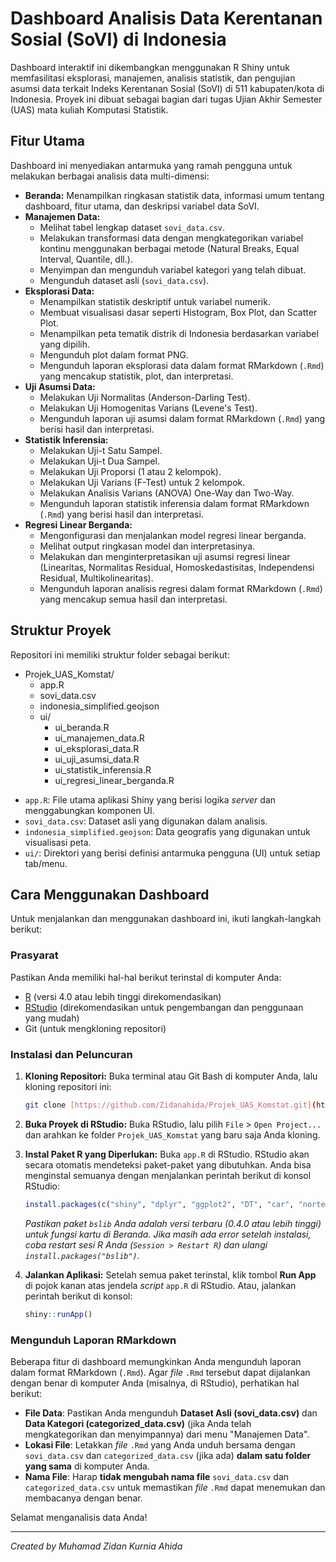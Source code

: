 # Dashboard Analisis Data Kerentanan Sosial (SoVI) di Indonesia

Dashboard interaktif ini dikembangkan menggunakan R Shiny untuk memfasilitasi eksplorasi, manajemen, analisis statistik, dan pengujian asumsi data terkait Indeks Kerentanan Sosial (SoVI) di 511 kabupaten/kota di Indonesia. Proyek ini dibuat sebagai bagian dari tugas Ujian Akhir Semester (UAS) mata kuliah Komputasi Statistik.

## Fitur Utama

Dashboard ini menyediakan antarmuka yang ramah pengguna untuk melakukan berbagai analisis data multi-dimensi:

* **Beranda:** Menampilkan ringkasan statistik data, informasi umum tentang dashboard, fitur utama, dan deskripsi variabel data SoVI.
* **Manajemen Data:**
    * Melihat tabel lengkap dataset `sovi_data.csv`.
    * Melakukan transformasi data dengan mengkategorikan variabel kontinu menggunakan berbagai metode (Natural Breaks, Equal Interval, Quantile, dll.).
    * Menyimpan dan mengunduh variabel kategori yang telah dibuat.
    * Mengunduh dataset asli (`sovi_data.csv`).
* **Eksplorasi Data:**
    * Menampilkan statistik deskriptif untuk variabel numerik.
    * Membuat visualisasi dasar seperti Histogram, Box Plot, dan Scatter Plot.
    * Menampilkan peta tematik distrik di Indonesia berdasarkan variabel yang dipilih.
    * Mengunduh plot dalam format PNG.
    * Mengunduh laporan eksplorasi data dalam format RMarkdown (`.Rmd`) yang mencakup statistik, plot, dan interpretasi.
* **Uji Asumsi Data:**
    * Melakukan Uji Normalitas (Anderson-Darling Test).
    * Melakukan Uji Homogenitas Varians (Levene's Test).
    * Mengunduh laporan uji asumsi dalam format RMarkdown (`.Rmd`) yang berisi hasil dan interpretasi.
* **Statistik Inferensia:**
    * Melakukan Uji-t Satu Sampel.
    * Melakukan Uji-t Dua Sampel.
    * Melakukan Uji Proporsi (1 atau 2 kelompok).
    * Melakukan Uji Varians (F-Test) untuk 2 kelompok.
    * Melakukan Analisis Varians (ANOVA) One-Way dan Two-Way.
    * Mengunduh laporan statistik inferensia dalam format RMarkdown (`.Rmd`) yang berisi hasil dan interpretasi.
* **Regresi Linear Berganda:**
    * Mengonfigurasi dan menjalankan model regresi linear berganda.
    * Melihat output ringkasan model dan interpretasinya.
    * Melakukan dan menginterpretasikan uji asumsi regresi linear (Linearitas, Normalitas Residual, Homoskedastisitas, Independensi Residual, Multikolinearitas).
    * Mengunduh laporan analisis regresi dalam format RMarkdown (`.Rmd`) yang mencakup semua hasil dan interpretasi.


## Struktur Proyek
Repositori ini memiliki struktur folder sebagai berikut:
- Projek_UAS_Komstat/
    - app.R
    - sovi_data.csv
    - indonesia_simplified.geojson
    - ui/
        - ui_beranda.R
        - ui_manajemen_data.R
        - ui_eksplorasi_data.R
        - ui_uji_asumsi_data.R
        - ui_statistik_inferensia.R
        - ui_regresi_linear_berganda.R

* `app.R`: File utama aplikasi Shiny yang berisi logika *server* dan menggabungkan komponen UI.
* `sovi_data.csv`: Dataset asli yang digunakan dalam analisis.
* `indonesia_simplified.geojson`: Data geografis yang digunakan untuk visualisasi peta.
* `ui/`: Direktori yang berisi definisi antarmuka pengguna (UI) untuk setiap tab/menu.

## Cara Menggunakan Dashboard
Untuk menjalankan dan menggunakan dashboard ini, ikuti langkah-langkah berikut:

### Prasyarat
Pastikan Anda memiliki hal-hal berikut terinstal di komputer Anda:
* [R](https://cran.r-project.org/) (versi 4.0 atau lebih tinggi direkomendasikan)
* [RStudio](https://www.rstudio.com/products/rstudio/download/) (direkomendasikan untuk pengembangan dan penggunaan yang mudah)
* Git (untuk mengkloning repositori)

### Instalasi dan Peluncuran
1.  **Kloning Repositori:**
    Buka terminal atau Git Bash di komputer Anda, lalu kloning repositori ini:
    ```bash
    git clone [https://github.com/Zidanahida/Projek_UAS_Komstat.git](https://github.com/Zidanahida/Projek_UAS_Komstat.git)
    ```

2.  **Buka Proyek di RStudio:**
    Buka RStudio, lalu pilih `File` > `Open Project...` dan arahkan ke folder `Projek_UAS_Komstat` yang baru saja Anda kloning.
3.  **Instal Paket R yang Diperlukan:**
    Buka `app.R` di RStudio. RStudio akan secara otomatis mendeteksi paket-paket yang dibutuhkan. Anda bisa menginstal semuanya dengan menjalankan perintah berikut di konsol RStudio:
    ```R
    install.packages(c("shiny", "dplyr", "ggplot2", "DT", "car", "nortest", "classInt", "rmarkdown", "sf", "leaflet", "bslib"))
    ```
    *Pastikan paket `bslib` Anda adalah versi terbaru (0.4.0 atau lebih tinggi) untuk fungsi kartu di Beranda. Jika masih ada error setelah instalasi, coba restart sesi R Anda (`Session > Restart R`) dan ulangi `install.packages("bslib")`.*
4.  **Jalankan Aplikasi:**
    Setelah semua paket terinstal, klik tombol **Run App** di pojok kanan atas jendela *script* `app.R` di RStudio. Atau, jalankan perintah berikut di konsol:
    ```R
    shiny::runApp()
    ```

### Mengunduh Laporan RMarkdown
Beberapa fitur di dashboard memungkinkan Anda mengunduh laporan dalam format RMarkdown (`.Rmd`). Agar *file* `.Rmd` tersebut dapat dijalankan dengan benar di komputer Anda (misalnya, di RStudio), perhatikan hal berikut:
* **File Data**: Pastikan Anda mengunduh **Dataset Asli (sovi_data.csv)** dan **Data Kategori (categorized_data.csv)** (jika Anda telah mengkategorikan dan menyimpannya) dari menu "Manajemen Data".
* **Lokasi File**: Letakkan *file* `.Rmd` yang Anda unduh bersama dengan `sovi_data.csv` dan `categorized_data.csv` (jika ada) **dalam satu folder yang sama** di komputer Anda.
* **Nama File**: Harap **tidak mengubah nama file** `sovi_data.csv` dan `categorized_data.csv` untuk memastikan *file* `.Rmd` dapat menemukan dan membacanya dengan benar.

Selamat menganalisis data Anda!

---
*Created by Muhamad Zidan Kurnia Ahida*
